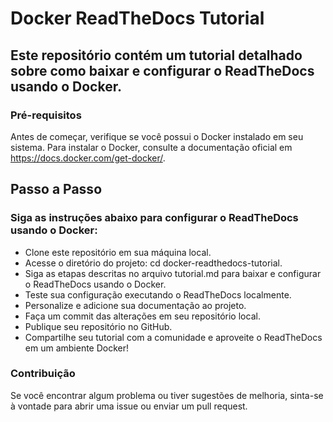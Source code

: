 # Docker ReadTheDocs Tutorial

## Este repositório contém um tutorial detalhado sobre como baixar e configurar o ReadTheDocs usando o Docker.

### Pré-requisitos
Antes de começar, verifique se você possui o Docker instalado em seu sistema. Para instalar o Docker, consulte a documentação oficial em https://docs.docker.com/get-docker/.

## Passo a Passo
### Siga as instruções abaixo para configurar o ReadTheDocs usando o Docker:

- Clone este repositório em sua máquina local.
- Acesse o diretório do projeto: cd docker-readthedocs-tutorial.
- Siga as etapas descritas no arquivo tutorial.md para baixar e configurar o ReadTheDocs usando o Docker.
- Teste sua configuração executando o ReadTheDocs localmente.
- Personalize e adicione sua documentação ao projeto.
- Faça um commit das alterações em seu repositório local.
- Publique seu repositório no GitHub.
- Compartilhe seu tutorial com a comunidade e aproveite o ReadTheDocs em um ambiente Docker!

### Contribuição
Se você encontrar algum problema ou tiver sugestões de melhoria, sinta-se à vontade para abrir uma issue ou enviar um pull request.
